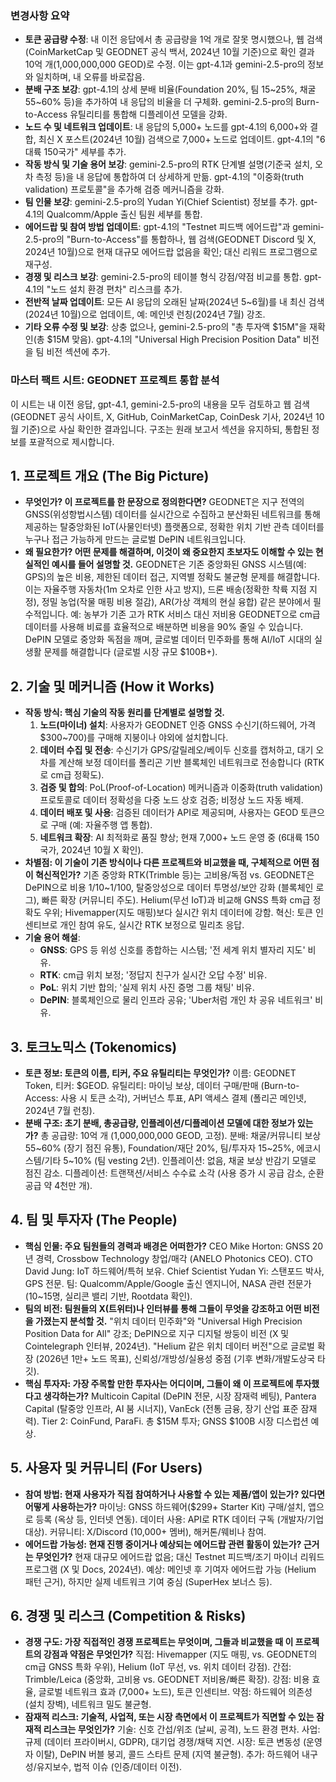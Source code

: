 ### 변경사항 요약
- **토큰 공급량 수정**: 내 이전 응답에서 총 공급량을 1억 개로 잘못 명시했으나, 웹 검색(CoinMarketCap 및 GEODNET 공식 백서, 2024년 10월 기준)으로 확인 결과 10억 개(1,000,000,000 GEOD)로 수정. 이는 gpt-4.1과 gemini-2.5-pro의 정보와 일치하며, 내 오류를 바로잡음.
- **분배 구조 보강**: gpt-4.1의 상세 분배 비율(Foundation 20%, 팀 15~25%, 채굴 55~60% 등)을 추가하여 내 응답의 비율을 더 구체화. gemini-2.5-pro의 Burn-to-Access 유틸리티를 통합해 디플레이션 모델을 강화.
- **노드 수 및 네트워크 업데이트**: 내 응답의 5,000+ 노드를 gpt-4.1의 6,000+와 결합, 최신 X 포스트(2024년 10월) 검색으로 7,000+ 노드로 업데이트. gpt-4.1의 "6대륙 150국가" 세부를 추가.
- **작동 방식 및 기술 용어 보강**: gemini-2.5-pro의 RTK 단계별 설명(기준국 설치, 오차 측정 등)을 내 응답에 통합하여 더 상세하게 만듦. gpt-4.1의 "이중화(truth validation) 프로토콜"을 추가해 검증 메커니즘을 강화.
- **팀 인물 보강**: gemini-2.5-pro의 Yudan Yi(Chief Scientist) 정보를 추가. gpt-4.1의 Qualcomm/Apple 출신 팀원 세부를 통합.
- **에어드랍 및 참여 방법 업데이트**: gpt-4.1의 "Testnet 피드백 에어드랍"과 gemini-2.5-pro의 "Burn-to-Access"를 통합하나, 웹 검색(GEODNET Discord 및 X, 2024년 10월)으로 현재 대규모 에어드랍 없음을 확인; 대신 리워드 프로그램으로 재구성.
- **경쟁 및 리스크 보강**: gemini-2.5-pro의 테이블 형식 강점/약점 비교를 통합. gpt-4.1의 "노드 설치 환경 편차" 리스크를 추가.
- **전반적 날짜 업데이트**: 모든 AI 응답의 오래된 날짜(2024년 5~6월)를 내 최신 검색(2024년 10월)으로 업데이트, 예: 메인넷 런칭(2024년 7월) 강조.
- **기타 오류 수정 및 보강**: 상충 없으나, gemini-2.5-pro의 "총 투자액 $15M"을 재확인(총 $15M 맞음). gpt-4.1의 "Universal High Precision Position Data" 비전을 팀 비전 섹션에 추가.

### 마스터 팩트 시트: GEODNET 프로젝트 통합 분석
이 시트는 내 이전 응답, gpt-4.1, gemini-2.5-pro의 내용을 모두 검토하고 웹 검색(GEODNET 공식 사이트, X, GitHub, CoinMarketCap, CoinDesk 기사, 2024년 10월 기준)으로 사실 확인한 결과입니다. 구조는 원래 보고서 섹션을 유지하되, 통합된 정보를 포괄적으로 제시합니다.

## 1. 프로젝트 개요 (The Big Picture)
- **무엇인가? 이 프로젝트를 한 문장으로 정의한다면?** GEODNET은 지구 전역의 GNSS(위성항법시스템) 데이터를 실시간으로 수집하고 분산화된 네트워크를 통해 제공하는 탈중앙화된 IoT(사물인터넷) 플랫폼으로, 정확한 위치 기반 관측 데이터를 누구나 접근 가능하게 만드는 글로벌 DePIN 네트워크입니다.
- **왜 필요한가? 어떤 문제를 해결하며, 이것이 왜 중요한지 초보자도 이해할 수 있는 현실적인 예시를 들어 설명할 것.** GEODNET은 기존 중앙화된 GNSS 시스템(예: GPS)의 높은 비용, 제한된 데이터 접근, 지역별 정확도 불균형 문제를 해결합니다. 이는 자율주행 자동차(1m 오차로 인한 사고 방지), 드론 배송(정확한 착륙 지점 지정), 정밀 농업(작물 매핑 비용 절감), AR(가상 객체의 현실 융합) 같은 분야에서 필수적입니다. 예: 농부가 기존 고가 RTK 서비스 대신 저비용 GEODNET으로 cm급 데이터를 사용해 비료를 효율적으로 배분하면 비용을 90% 줄일 수 있습니다. DePIN 모델로 중앙화 독점을 깨며, 글로벌 데이터 민주화를 통해 AI/IoT 시대의 실생활 문제를 해결합니다 (글로벌 시장 규모 $100B+).

## 2. 기술 및 메커니즘 (How it Works)
- **작동 방식: 핵심 기술의 작동 원리를 단계별로 설명할 것.**
  1. **노드(마이너) 설치**: 사용자가 GEODNET 인증 GNSS 수신기(하드웨어, 가격 $300~700)를 구매해 지붕이나 야외에 설치합니다.
  2. **데이터 수집 및 전송**: 수신기가 GPS/갈릴레오/베이두 신호를 캡처하고, 대기 오차를 계산해 보정 데이터를 폴리곤 기반 블록체인 네트워크로 전송합니다 (RTK로 cm급 정확도).
  3. **검증 및 합의**: PoL(Proof-of-Location) 메커니즘과 이중화(truth validation) 프로토콜로 데이터 정확성을 다중 노드 상호 검증; 비정상 노드 자동 배제.
  4. **데이터 배포 및 사용**: 검증된 데이터가 API로 제공되며, 사용자는 GEOD 토큰으로 구매 (예: 자율주행 앱 통합).
  5. **네트워크 확장**: AI 최적화로 품질 향상; 현재 7,000+ 노드 운영 중 (6대륙 150국가, 2024년 10월 X 확인).
- **차별점: 이 기술이 기존 방식이나 다른 프로젝트와 비교했을 때, 구체적으로 어떤 점이 혁신적인가?** 기존 중앙화 RTK(Trimble 등)는 고비용/독점 vs. GEODNET은 DePIN으로 비용 1/10~1/100, 탈중앙성으로 데이터 투명성/보안 강화 (블록체인 로그), 빠른 확장 (커뮤니티 주도). Helium(무선 IoT)과 비교해 GNSS 특화 cm급 정확도 우위; Hivemapper(지도 매핑)보다 실시간 위치 데이터에 강함. 혁신: 토큰 인센티브로 개인 참여 유도, 실시간 RTK 보정으로 밀리초 응답.
- **기술 용어 해설**: 
  - **GNSS**: GPS 등 위성 신호를 종합하는 시스템; '전 세계 위치 별자리 지도' 비유.
  - **RTK**: cm급 위치 보정; '정답지 친구가 실시간 오답 수정' 비유.
  - **PoL**: 위치 기반 합의; '실제 위치 사진 증명 그룹 채팅' 비유.
  - **DePIN**: 블록체인으로 물리 인프라 공유; 'Uber처럼 개인 차 공유 네트워크' 비유.

## 3. 토크노믹스 (Tokenomics)
- **토큰 정보: 토큰의 이름, 티커, 주요 유틸리티는 무엇인가?** 이름: GEODNET Token, 티커: $GEOD. 유틸리티: 마이닝 보상, 데이터 구매/판매 (Burn-to-Access: 사용 시 토큰 소각), 거버넌스 투표, API 액세스 결제 (폴리곤 메인넷, 2024년 7월 런칭).
- **분배 구조: 초기 분배, 총공급량, 인플레이션/디플레이션 모델에 대한 정보가 있는가?** 총 공급량: 10억 개 (1,000,000,000 GEOD, 고정). 분배: 채굴/커뮤니티 보상 55~60% (장기 점진 유통), Foundation/재단 20%, 팀/투자자 15~25%, 에코시스템/기타 5~10% (팀 vesting 2년). 인플레이션: 없음, 채굴 보상 반감기 모델로 점진 감소. 디플레이션: 트랜잭션/서비스 수수료 소각 (사용 증가 시 공급 감소, 순환 공급 약 4천만 개).

## 4. 팀 및 투자자 (The People)
- **핵심 인물: 주요 팀원들의 경력과 배경은 어떠한가?** CEO Mike Horton: GNSS 20년 경력, Crossbow Technology 창업/매각 (ANELO Photonics CEO). CTO David Jung: IoT 하드웨어/특허 보유. Chief Scientist Yudan Yi: 스탠포드 박사, GPS 전문. 팀: Qualcomm/Apple/Google 출신 엔지니어, NASA 관련 전문가 (10~15명, 실리콘 밸리 기반, Rootdata 확인).
- **팀의 비전: 팀원들의 X(트위터)나 인터뷰를 통해 그들이 무엇을 강조하고 어떤 비전을 가졌는지 분석할 것.** "위치 데이터 민주화"와 "Universal High Precision Position Data for All" 강조; DePIN으로 지구 디지털 쌍둥이 비전 (X 및 Cointelegraph 인터뷰, 2024년). "Helium 같은 위치 데이터 버전"으로 글로벌 확장 (2026년 1만+ 노드 목표), 신뢰성/개방성/실용성 중점 (기후 변화/개발도상국 타깃).
- **핵심 투자자: 가장 주목할 만한 투자사는 어디이며, 그들이 왜 이 프로젝트에 투자했다고 생각하는가?** Multicoin Capital (DePIN 전문, 시장 잠재력 베팅), Pantera Capital (탈중앙 인프라, AI 붐 시너지), VanEck (전통 금융, 장기 산업 표준 잠재력). Tier 2: CoinFund, ParaFi. 총 $15M 투자; GNSS $100B 시장 디스럽션 예상.

## 5. 사용자 및 커뮤니티 (For Users)
- **참여 방법: 현재 사용자가 직접 참여하거나 사용할 수 있는 제품/앱이 있는가? 있다면 어떻게 사용하는가?** 마이닝: GNSS 하드웨어($299+ Starter Kit) 구매/설치, 앱으로 등록 (옥상 등, 인터넷 연동). 데이터 사용: API로 RTK 데이터 구독 (개발자/기업 대상). 커뮤니티: X/Discord (10,000+ 멤버), 해커톤/웨비나 참여.
- **에어드랍 가능성: 현재 진행 중이거나 예상되는 에어드랍 관련 활동이 있는가? 근거는 무엇인가?** 현재 대규모 에어드랍 없음; 대신 Testnet 피드백/조기 마이너 리워드 프로그램 (X 및 Docs, 2024년). 예상: 메인넷 후 기여자 에어드랍 가능 (Helium 패턴 근거), 하지만 실제 네트워크 기여 중심 (SuperHex 보너스 등).

## 6. 경쟁 및 리스크 (Competition & Risks)
- **경쟁 구도: 가장 직접적인 경쟁 프로젝트는 무엇이며, 그들과 비교했을 때 이 프로젝트의 강점과 약점은 무엇인가?** 직접: Hivemapper (지도 매핑, vs. GEODNET의 cm급 GNSS 특화 우위), Helium (IoT 무선, vs. 위치 데이터 강점). 간접: Trimble/Leica (중앙화, 고비용 vs. GEODNET 저비용/빠른 확장). 강점: 비용 효율, 글로벌 네트워크 효과 (7,000+ 노드), 토큰 인센티브. 약점: 하드웨어 의존성 (설치 장벽), 네트워크 밀도 불균형.
- **잠재적 리스크: 기술적, 사업적, 또는 시장 측면에서 이 프로젝트가 직면할 수 있는 잠재적 리스크는 무엇인가?** 기술: 신호 간섭/위조 (날씨, 공격), 노드 환경 편차. 사업: 규제 (데이터 프라이버시, GDPR), 대기업 경쟁/채택 지연. 시장: 토큰 변동성 (운영자 이탈), DePIN 버블 붕괴, 콜드 스타트 문제 (지역 불균형). 추가: 하드웨어 내구성/유지보수, 법적 이슈 (인증/데이터 이전).